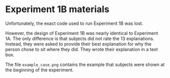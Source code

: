 Experiment 1B materials
=======================

Unfortunately, the exact code used to run Experiment 1B was lost. 

However, the design of Experiment 1B was nearly identical to Experiment 1A. The only difference is that subjects did not rate the 13 explanations. Instead, they were asked to provide their best explanation for why the person chose to sit where they did. They wrote their explanation in a text box.

The file `example_case.png` contains the example that subjects were shown at the beginning of the experiment.